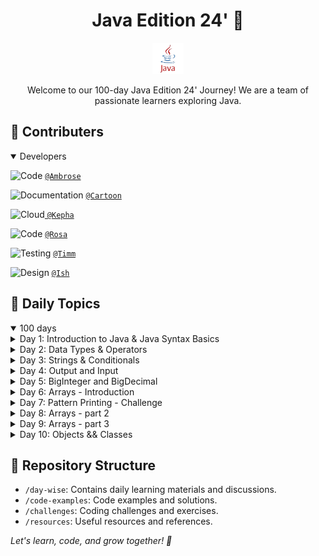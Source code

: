 <h1 align="center">Java Edition 24' 🚀</h1>

<p align="center">
  <img src="images/java.png" alt="Java Logo" width="50">
</p>

<p align="center">
  Welcome to our 100-day Java Edition 24' Journey! We are a team of passionate learners exploring Java.
</p>

## 🌟 Contributers

<details open>
<summary>Developers</summary>

![Code](https://img.shields.io/badge/-Code-blue) [`@Ambrose`](https://github.com/AmbroseOtundo)

![Documentation](https://img.shields.io/badge/-Documentation-green) [`@Cartoon`](https://github.com/CARTOON01)

![Cloud](https://img.shields.io/badge/-Cloud-ff69b4)[ `@Kepha`](https://github.com/AngelofVerdant)

![Code](https://img.shields.io/badge/-Code-blue) [`@Rosa`](https://github.com/rose-w-mwangi)

![Testing](https://img.shields.io/badge/-Testing-yellowgreen) [`@Timm`](https://github.com/timontuitoek)

![Design](https://img.shields.io/badge/-Design-brightgreen) [`@Ish`](https://github.com/ngetichishmael)

</details>


## 📆 Daily Topics

<details open>
<summary>100 days</summary>

<details><summary>Day 1: Introduction to Java & Java Syntax Basics</summary>

- Summary: A warm welcome to our Java journey. We explored the basics and got familiar with Java's history.
- [Discussion && Code Examples](./day-wise/day1.md)

</details>

<details><summary>Day 2: Data Types & Operators</summary>

- Summary: Dive into the Data Types & Operators in Java.
- [Discussion && Code Examples](./day-wise/day2.md)
</details>

<details><summary>Day 3: Strings & Conditionals</summary>

- Summary: Understanding Strings & Conditionals in Java.
- [Discussion && Code Examples](./day-wise/day3.md)
</details>

<details><summary>Day 4: Output and Input</summary>

- Summary: Understanding Output and Input.
- [Discussion && Code Examples](./day-wise/day4.md)
</details>

<details><summary>Day 5: BigInteger and BigDecimal</summary>
 
- Summary: Understanding BigInteger and BigDecimal
- [Discussion && Code Examples](./day-wise/day5.md)
</details>

<details><summary>Day 6: Arrays - Introduction</summary>

- Summary: Introduction to Arrays
- [Discussion && Code Examples](./day-wise/day6.md)
</details>

<details><summary>Day 7: Pattern Printing - Challenge</summary>

- Summary: Exploring Pattern Printing - Challenge
- [Discussion && Code Examples](./day-wise/day7.md)
</details>

<details><summary>Day 8: Arrays - part 2
</summary>
 
- Summary: Applying Arrays - part 2
- [Discussion && Code Examples](./day-wise/day8.md)
</details>

<details><summary>Day 9: Arrays - part 3</summary>
 

- Summary: Utilizing Arrays - part 3
- [Code Examples](./day-wise/day5-code-examples.md)
- [Discussion && Code Examples](./day-wise/day9.md)
</details>

<details><summary>Day 10: Objects && Classes</summary>
 

- Summary: Delving into Objects && Class Introduction
- [Discussion && Code Examples](./day-wise/day10.md)
</details>

<!-- Continue adding daily topics -->

</details>

## 📂 Repository Structure

- `/day-wise`: Contains daily learning materials and discussions.
- `/code-examples`: Code examples and solutions.
- `/challenges`: Coding challenges and exercises.
- `/resources`: Useful resources and references.


<i>Let's learn, code, and grow together! 🌱 </i>

</details>
